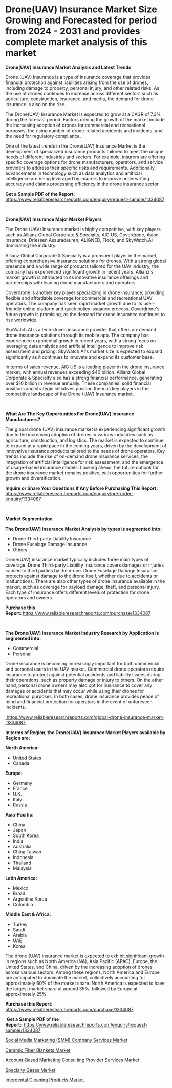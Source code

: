 <p><h1>Drone(UAV) Insurance Market Size Growing and Forecasted for period from 2024 - 2031 and provides complete market analysis of this market</h1></p><p><strong>Drone(UAV) Insurance Market Analysis and Latest Trends</strong></p>
<p><p>Drone (UAV) Insurance is a type of insurance coverage that provides financial protection against liabilities arising from the use of drones, including damage to property, personal injury, and other related risks. As the use of drones continues to increase across different sectors such as agriculture, construction, insurance, and media, the demand for drone insurance is also on the rise.</p><p>The Drone(UAV) Insurance Market is expected to grow at a CAGR of 7.3% during the forecast period. Factors driving the growth of the market include the increasing adoption of drones for commercial and recreational purposes, the rising number of drone-related accidents and incidents, and the need for regulatory compliance.</p><p>One of the latest trends in the Drone(UAV) Insurance Market is the development of specialized insurance products tailored to meet the unique needs of different industries and sectors. For example, insurers are offering specific coverage options for drone manufacturers, operators, and service providers to address their specific risks and requirements. Additionally, advancements in technology such as data analytics and artificial intelligence are being leveraged by insurers to improve underwriting accuracy and claims processing efficiency in the drone insurance sector.</p></p>
<p><strong>Get a Sample PDF of the Report:&nbsp;</strong> <a href="https://www.reliableresearchreports.com/enquiry/request-sample/1334087">https://www.reliableresearchreports.com/enquiry/request-sample/1334087</a></p>
<p>&nbsp;</p>
<p><strong>Drone(UAV) Insurance Major Market Players</strong></p>
<p><p>The Drone (UAV) Insurance market is highly competitive, with key players such as Allianz Global Corporate & Specialty, AIG US, Coverdrone, Avion Insurance, Driessen Assuradeuren, ALIGNED, Flock, and SkyWatch.AI dominating the industry. </p><p>Allianz Global Corporate & Specialty is a prominent player in the market, offering comprehensive insurance solutions for drones. With a strong global presence and a wide range of products tailored for the UAV industry, the company has experienced significant growth in recent years. Allianz's market growth is attributed to its innovative insurance offerings and partnerships with leading drone manufacturers and operators.</p><p>Coverdrone is another key player specializing in drone insurance, providing flexible and affordable coverage for commercial and recreational UAV operators. The company has seen rapid market growth due to its user-friendly online platform and quick policy issuance process. Coverdrone's future growth is promising, as the demand for drone insurance continues to rise worldwide.</p><p>SkyWatch.AI is a tech-driven insurance provider that offers on-demand drone insurance solutions through its mobile app. The company has experienced exponential growth in recent years, with a strong focus on leveraging data analytics and artificial intelligence to improve risk assessment and pricing. SkyWatch.AI's market size is expected to expand significantly as it continues to innovate and expand its customer base.</p><p>In terms of sales revenue, AIG US is a leading player in the drone insurance market, with annual revenues exceeding $40 billion. Allianz Global Corporate & Specialty also has a strong financial performance, generating over $10 billion in revenue annually. These companies' solid financial positions and strategic initiatives position them as key players in the competitive landscape of the Drone (UAV) Insurance market.</p></p>
<p>&nbsp;</p>
<p><strong>What Are The Key Opportunities For Drone(UAV) Insurance Manufacturers?</strong></p>
<p><p>The global drone (UAV) insurance market is experiencing significant growth due to the increasing adoption of drones in various industries such as agriculture, construction, and logistics. The market is expected to continue to expand at a rapid pace in the coming years, driven by the development of innovative insurance products tailored to the needs of drone operators. Key trends include the rise of on-demand drone insurance services, the integration of artificial intelligence for risk assessment, and the emergence of usage-based insurance models. Looking ahead, the future outlook for the drone insurance market remains positive, with opportunities for further growth and diversification.</p></p>
<p><strong>Inquire or Share Your Questions If Any Before Purchasing This Report:</strong> <a href="https://www.reliableresearchreports.com/enquiry/pre-order-enquiry/1334087">https://www.reliableresearchreports.com/enquiry/pre-order-enquiry/1334087</a></p>
<p>&nbsp;</p>
<p><strong>Market Segmentation</strong></p>
<p><strong>The Drone(UAV) Insurance Market Analysis by types is segmented into:</strong></p>
<p><ul><li>Drone Third-party Liability Insurance</li><li>Drone Fuselage Damage Insurance</li><li>Others</li></ul></p>
<p><p>Drone(UAV) insurance market typically includes three main types of coverage. Drone Third-party Liability Insurance covers damages or injuries caused to third parties by the drone. Drone Fuselage Damage Insurance protects against damage to the drone itself, whether due to accidents or malfunctions. There are also other types of drone insurance available in the market, such as coverage for payload damage, theft, and personal injury. Each type of insurance offers different levels of protection for drone operators and owners.</p></p>
<p><strong>Purchase this Report:&nbsp;</strong><a href="https://www.reliableresearchreports.com/purchase/1334087">https://www.reliableresearchreports.com/purchase/1334087</a></p>
<p>&nbsp;</p>
<p><strong>The Drone(UAV) Insurance Market Industry Research by Application is segmented into:</strong></p>
<p><ul><li>Commercial</li><li>Personal</li></ul></p>
<p><p>Drone insurance is becoming increasingly important for both commercial and personal users in the UAV market. Commercial drone operators require insurance to protect against potential accidents and liability issues during their operations, such as property damage or injury to others. On the other hand, personal drone owners may also opt for insurance to cover any damages or accidents that may occur while using their drones for recreational purposes. In both cases, drone insurance provides peace of mind and financial protection for operators in the event of unforeseen incidents.</p></p>
<p><a href="https://www.reliableresearchreports.com/global-drone-insurance-market-r1334087">&nbsp;https://www.reliableresearchreports.com/global-drone-insurance-market-r1334087</a></p>
<p><strong>In terms of Region, the Drone(UAV) Insurance Market Players available by Region are:</strong></p>
<p>
    <p> <strong> North America: </strong>
        <ul>
            <li>United States</li>
            <li>Canada</li>
        </ul>
        </p> 
    <p> <strong> Europe: </strong>
        <ul>
            <li>Germany</li>
            <li>France</li>
            <li>U.K.</li>
            <li>Italy</li>
            <li>Russia</li>
        </ul>
        </p> 
    <p> <strong> Asia-Pacific: </strong>
        <ul>
            <li>China</li>
            <li>Japan</li>
            <li>South Korea</li>
            <li>India</li>
            <li>Australia</li>
            <li>China Taiwan</li>
            <li>Indonesia</li>
            <li>Thailand</li>
            <li>Malaysia</li>
        </ul>
        </p> 
    <p> <strong> Latin America: </strong>
        <ul>
            <li>Mexico</li>
            <li>Brazil</li>
            <li>Argentina Korea</li>
            <li>Colombia</li>
        </ul>
        </p> 
    <p> <strong> Middle East & Africa: </strong>
        <ul>
            <li>Turkey</li>
            <li>Saudi</li>
            <li>Arabia</li>
            <li>UAE</li>
            <li>Korea</li>
        </ul>
    </p>
    </p>
<p><p>The drone (UAV) insurance market is expected to exhibit significant growth in regions such as North America (NA), Asia Pacific (APAC), Europe, the United States, and China, driven by the increasing adoption of drones across various sectors. Among these regions, North America and Europe are anticipated to dominate the market, collectively accounting for approximately 60% of the market share. North America is expected to have the largest market share at around 35%, followed by Europe at approximately 25%.</p></p>
<p><strong>Purchase this Report: </strong><a href="https://www.reliableresearchreports.com/purchase/1334087">https://www.reliableresearchreports.com/purchase/1334087</a></p>
<p>&nbsp;<strong>Get a Sample PDF of the Report:&nbsp;&nbsp;</strong><a href="https://www.reliableresearchreports.com/enquiry/request-sample/1334087">https://www.reliableresearchreports.com/enquiry/request-sample/1334087</a></p>
<p><strong></strong></p>
<p><p><a href="https://github.com/gamblestampleyjenny50m5sl6/Market-Research-Report-List-2/blob/main/social-media-marketing-smm-company-services-market.md">Social Media Marketing (SMM) Company Services Market</a></p><p><a href="https://www.linkedin.com/pulse/ceramic-fiber-blankets-market-size-2024-2031-global-oklnf">Ceramic Fiber Blankets Market</a></p><p><a href="https://github.com/nicholepatriciadoylenwnrjr0/Market-Research-Report-List-2/blob/main/account-based-marketing-consulting-provider-services-market.md">Account-Based Marketing Consulting Provider Services Market</a></p><p><a href="https://www.linkedin.com/pulse/insights-specialty-gases-market-size-analysing-share-oq8qf">Specialty Gases Market</a></p><p><a href="https://issuu.com/reportprime-2/docs/interdental-cleaning-products-market-size-2030.ppt">Interdental Cleaning Products Market</a></p></p>